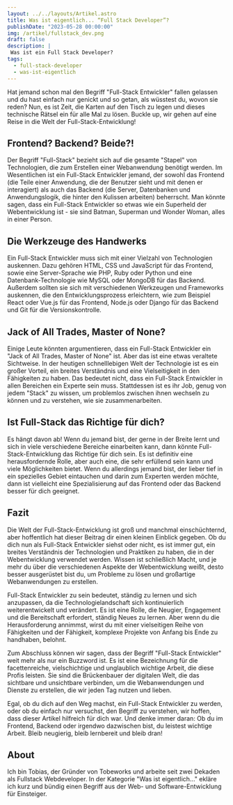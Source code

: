 ```yaml
---
layout: ../../layouts/Artikel.astro
title: Was ist eigentlich... “Full Stack Developer”?
publishDate: "2023-05-28 00:00:00"
img: /artikel/fullstack_dev.png
draft: false
description: |
 Was ist ein Full Stack Developer?
tags:
  - full-stack-developer
  - was-ist-eigentlich
---
```


Hat jemand schon mal den Begriff "Full-Stack Entwickler" fallen gelassen und du hast einfach nur genickt und so getan, als wüsstest du, wovon sie reden? Nun, es ist Zeit, die Karten auf den Tisch zu legen und dieses technische Rätsel ein für alle Mal zu lösen. Buckle up, wir gehen auf eine Reise in die Welt der Full-Stack-Entwicklung!

## Frontend? Backend? Beide?!

Der Begriff "Full-Stack" bezieht sich auf die gesamte "Stapel" von Technologien, die zum Erstellen einer Webanwendung benötigt werden. Im Wesentlichen ist ein Full-Stack Entwickler jemand, der sowohl das Frontend (die Teile einer Anwendung, die der Benutzer sieht und mit denen er interagiert) als auch das Backend (die Server, Datenbanken und Anwendungslogik, die hinter den Kulissen arbeiten) beherrscht.
Man könnte sagen, dass ein Full-Stack Entwickler so etwas wie ein Superheld der Webentwicklung ist - sie sind Batman, Superman und Wonder Woman, alles in einer Person.

## Die Werkzeuge des Handwerks

Ein Full-Stack Entwickler muss sich mit einer Vielzahl von Technologien auskennen. Dazu gehören HTML, CSS und JavaScript für das Frontend, sowie eine Server-Sprache wie PHP, Ruby oder Python und eine Datenbank-Technologie wie MySQL oder MongoDB für das Backend.
Außerdem sollten sie sich mit verschiedenen Werkzeugen und Frameworks auskennen, die den Entwicklungsprozess erleichtern, wie zum Beispiel React oder Vue.js für das Frontend, Node.js oder Django für das Backend und Git für die Versionskontrolle.

## Jack of All Trades, Master of None?

Einige Leute könnten argumentieren, dass ein Full-Stack Entwickler ein "Jack of All Trades, Master of None" ist. Aber das ist eine etwas veraltete Sichtweise. In der heutigen schnelllebigen Welt der Technologie ist es ein großer Vorteil, ein breites Verständnis und eine Vielseitigkeit in den Fähigkeiten zu haben.
Das bedeutet nicht, dass ein Full-Stack Entwickler in allen Bereichen ein Experte sein muss. Stattdessen ist es ihr Job, genug von jedem "Stack" zu wissen, um problemlos zwischen ihnen wechseln zu können und zu verstehen, wie sie zusammenarbeiten.

## Ist Full-Stack das Richtige für dich?

Es hängt davon ab! Wenn du jemand bist, der gerne in der Breite lernt und sich in viele verschiedene Bereiche einarbeiten kann, dann könnte Full-Stack-Entwicklung das Richtige für dich sein. Es ist definitiv eine herausfordernde Rolle, aber auch eine, die sehr erfüllend sein kann und viele Möglichkeiten bietet.
Wenn du allerdings jemand bist, der lieber tief in ein spezielles Gebiet eintauchen und darin zum Experten werden möchte, dann ist vielleicht eine Spezialisierung auf das Frontend oder das Backend besser für dich geeignet.

## Fazit

Die Welt der Full-Stack-Entwicklung ist groß und manchmal einschüchternd, aber hoffentlich hat dieser Beitrag dir einen kleinen Einblick gegeben. Ob du dich nun als Full-Stack Entwickler siehst oder nicht, es ist immer gut, ein breites Verständnis der Technologien und Praktiken zu haben, die in der Webentwicklung verwendet werden. Wissen ist schließlich Macht, und je mehr du über die verschiedenen Aspekte der Webentwicklung weißt, desto besser ausgerüstet bist du, um Probleme zu lösen und großartige Webanwendungen zu erstellen.

Full-Stack Entwickler zu sein bedeutet, ständig zu lernen und sich anzupassen, da die Technologielandschaft sich kontinuierlich weiterentwickelt und verändert. Es ist eine Rolle, die Neugier, Engagement und die Bereitschaft erfordert, ständig Neues zu lernen. Aber wenn du die Herausforderung annimmst, wirst du mit einer vielseitigen Reihe von Fähigkeiten und der Fähigkeit, komplexe Projekte von Anfang bis Ende zu handhaben, belohnt.

Zum Abschluss können wir sagen, dass der Begriff "Full-Stack Entwickler" weit mehr als nur ein Buzzword ist. Es ist eine Bezeichnung für die facettenreiche, vielschichtige und unglaublich wichtige Arbeit, die diese Profis leisten. Sie sind die Brückenbauer der digitalen Welt, die das sichtbare und unsichtbare verbinden, um die Webanwendungen und Dienste zu erstellen, die wir jeden Tag nutzen und lieben.

Egal, ob du dich auf den Weg machst, ein Full-Stack Entwickler zu werden, oder ob du einfach nur versuchst, den Begriff zu verstehen, wir hoffen, dass dieser Artikel hilfreich für dich war. Und denke immer daran: Ob du im Frontend, Backend oder irgendwo dazwischen bist, du leistest wichtige Arbeit. Bleib neugierig, bleib lernbereit und bleib dran!


## About
Ich bin Tobias, der Gründer von Tobeworks und arbeite seit zwei Dekaden als Fullstack Webdeveloper. In der Kategorie "Was ist eigentlich..." ekläre ich kurz und bündig einen Begriff aus der Web- und Software-Entwicklung für Einsteiger.